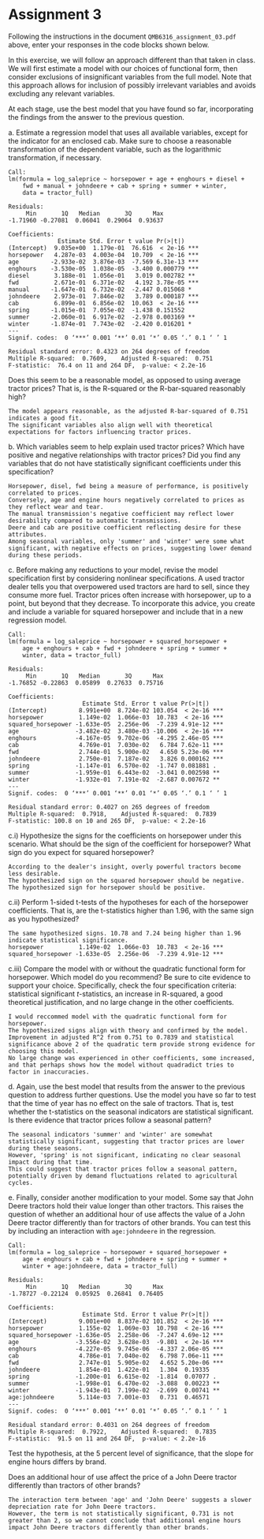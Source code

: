 # Assignment 3

Following the instructions in the document ```QMB6316_assignment_03.pdf``` above, 
enter your responses in the code blocks shown below.


In this exercise, we will follow an approach different than that taken in class. 
We will first estimate a model with our choices of functional form, then consider exclusions of insignificant variables from the full model. 
Note that this approach allows for inclusion of possibly irrelevant variables and avoids excluding any relevant variables. 


At each stage, use the best model that you have found so far, 
incorporating the findings from the answer to the previous question.




a. Estimate a regression model that uses all available variables, 
except for the indicator for an enclosed cab.
	Make sure to choose a reasonable transformation of the dependent variable, 
	such as the logarithmic transformation, if necessary.
	
```
Call:
lm(formula = log_saleprice ~ horsepower + age + enghours + diesel + 
    fwd + manual + johndeere + cab + spring + summer + winter, 
    data = tractor_full)

Residuals:
     Min       1Q   Median       3Q      Max 
-1.71960 -0.27081  0.06041  0.29064  0.93637 

Coefficients:
              Estimate Std. Error t value Pr(>|t|)    
(Intercept)  9.035e+00  1.179e-01  76.616  < 2e-16 ***
horsepower   4.287e-03  4.003e-04  10.709  < 2e-16 ***
age         -2.933e-02  3.876e-03  -7.569 6.31e-13 ***
enghours    -3.530e-05  1.038e-05  -3.400 0.000779 ***
diesel       3.188e-01  1.056e-01   3.019 0.002782 ** 
fwd          2.671e-01  6.371e-02   4.192 3.78e-05 ***
manual      -1.647e-01  6.732e-02  -2.447 0.015068 *  
johndeere    2.973e-01  7.846e-02   3.789 0.000187 ***
cab          6.899e-01  6.856e-02  10.063  < 2e-16 ***
spring      -1.015e-01  7.055e-02  -1.438 0.151552    
summer      -2.060e-01  6.917e-02  -2.978 0.003169 ** 
winter      -1.874e-01  7.743e-02  -2.420 0.016201 *  
---
Signif. codes:  0 ‘***’ 0.001 ‘**’ 0.01 ‘*’ 0.05 ‘.’ 0.1 ‘ ’ 1

Residual standard error: 0.4323 on 264 degrees of freedom
Multiple R-squared:  0.7609,	Adjusted R-squared:  0.751 
F-statistic:  76.4 on 11 and 264 DF,  p-value: < 2.2e-16

```

Does this seem to be a reasonable model, as opposed to using average tractor prices? 
	That is, is the R-squared or the R-bar-squared reasonably high?

```
The model appears reasonable, as the adjusted R-bar-squared of 0.751 indicates a good fit.
The significant variables also align well with theoretical expectations for factors influencing tractor prices.

```


b. Which variables seem to help explain used tractor prices? 
	Which have positive and negative relationships with tractor prices?
	Did you find any variables that do not have statistically significant coefficients under this specification?

```
Horsepower, disel, fwd being a measure of performance, is positively correlated to prices. 
Conversely, age and engine hours negatively correlated to prices as they reflect wear and tear. 
The manual transmission's negative coefficient may reflect lower desirability compared to automatic transmissions.
Deere and cab are positive coefficient reflecting desire for these attributes. 
Among seasonal variables, only 'summer' and 'winter' were some what significant, with negative effects on prices, suggesting lower demand during these periods.

```



c. Before making any reductions to your model, revise the model specification first
	by considering nonlinear specifications.
	A used tractor dealer tells you that overpowered used tractors are hard to sell, since they consume more fuel. 
      Tractor prices often increase with horsepower, up to a point, but beyond that they decrease. 
      To incorporate this advice, you create and include a variable for squared horsepower and include that in a new regression model. 
      

```
Call:
lm(formula = log_saleprice ~ horsepower + squared_horsepower + 
    age + enghours + cab + fwd + johndeere + spring + summer + 
    winter, data = tractor_full)

Residuals:
     Min       1Q   Median       3Q      Max 
-1.76852 -0.22863  0.05899  0.27633  0.75716 

Coefficients:
                     Estimate Std. Error t value Pr(>|t|)    
(Intercept)         8.991e+00  8.724e-02 103.054  < 2e-16 ***
horsepower          1.149e-02  1.066e-03  10.783  < 2e-16 ***
squared_horsepower -1.633e-05  2.256e-06  -7.239 4.91e-12 ***
age                -3.482e-02  3.480e-03 -10.006  < 2e-16 ***
enghours           -4.167e-05  9.702e-06  -4.295 2.46e-05 ***
cab                 4.769e-01  7.030e-02   6.784 7.62e-11 ***
fwd                 2.744e-01  5.900e-02   4.650 5.23e-06 ***
johndeere           2.750e-01  7.187e-02   3.826 0.000162 ***
spring             -1.147e-01  6.570e-02  -1.747 0.081881 .  
summer             -1.959e-01  6.443e-02  -3.041 0.002598 ** 
winter             -1.932e-01  7.191e-02  -2.687 0.007672 ** 
---
Signif. codes:  0 ‘***’ 0.001 ‘**’ 0.01 ‘*’ 0.05 ‘.’ 0.1 ‘ ’ 1

Residual standard error: 0.4027 on 265 degrees of freedom
Multiple R-squared:  0.7918,	Adjusted R-squared:  0.7839 
F-statistic: 100.8 on 10 and 265 DF,  p-value: < 2.2e-16

```

  c.i) Hypothesize the signs for the coefficients on horsepower 
	under this scenario. 
		What should be the sign of the coefficient for horsepower? 
		What sign do you expect for squared horsepower?
   
```
According to the dealer's insight, overly powerful tractors become less desirable.
The hypothesized sign on the squared horsepower should be negative.
The hypothesized sign for horsepower should be positive.

```

  c.ii) Perform 1-sided t-tests of the hypotheses for each of the horsepower coefficients. 
That is, are the t-statistics higher than 1.96, with the same sign as you hypothesized?

```
The same hypothesized signs. 10.78 and 7.24 being higher than 1.96 indicate statistical significance.
horsepower          1.149e-02  1.066e-03  10.783  < 2e-16 ***
squared_horsepower -1.633e-05  2.256e-06  -7.239 4.91e-12 ***

```

  c.iii) Compare the model with or without the quadratic functional form for horsepower.
            Which model do you recommend? 
		Be sure to cite evidence to support your choice. 
		Specifically, check the four specification criteria: 
		statistical significant $t$-statistics, 
		an increase in R-squared, 
		a good theoretical justification, and 
		no large change in the other coefficients.

```
I would reccommed model with the quadratic functional form for horsepower.
The hypothesized signs align with theory and confirmed by the model.
Improvement in adjusted R^2 from 0.751 to 0.7839 and statistical significance above 2 of the quadratic term provide strong evidence for choosing this model.
No large change was experienced in other coefficients, some increased, and that perhaps shows how the model without quadradict tries to factor in inaccuracies.

```


d. Again, use the best model that results from the answer to the previous question to address further questions.
	Use the model you have so far to test that the time of year has no effect on the sale of tractors.
	That is, test whether the t-statistics on the seasonal indicators are statistical significant. 
	Is there evidence that tractor prices follow a seasonal pattern? 

```
The seasonal indicators 'summer' and 'winter' are somewhat statistically significant, suggesting that tractor prices are lower during these seasons. 
However, 'spring' is not significant, indicating no clear seasonal impact during that time.
This could suggest that tractor prices follow a seasonal pattern, potentially driven by demand fluctuations related to agricultural cycles.

```
	
	
e. Finally, consider another modification to your model. 
	Some say that John Deere tractors hold their value longer than other tractors. 
      This raises the question of whether an additional hour of use affects the value of a John Deere tractor 
	differently than for tractors of other brands. 
	You can test this by including an interaction with ```age:johndeere``` in the regression.
	
```
Call:
lm(formula = log_saleprice ~ horsepower + squared_horsepower + 
    age + enghours + cab + fwd + johndeere + spring + summer + 
    winter + age:johndeere, data = tractor_full)

Residuals:
     Min       1Q   Median       3Q      Max 
-1.78727 -0.22124  0.05925  0.26841  0.76405 

Coefficients:
                     Estimate Std. Error t value Pr(>|t|)    
(Intercept)         9.001e+00  8.837e-02 101.852  < 2e-16 ***
horsepower          1.155e-02  1.069e-03  10.798  < 2e-16 ***
squared_horsepower -1.636e-05  2.258e-06  -7.247 4.69e-12 ***
age                -3.556e-02  3.628e-03  -9.801  < 2e-16 ***
enghours           -4.227e-05  9.745e-06  -4.337 2.06e-05 ***
cab                 4.786e-01  7.040e-02   6.798 7.06e-11 ***
fwd                 2.747e-01  5.905e-02   4.652 5.20e-06 ***
johndeere           1.854e-01  1.422e-01   1.304  0.19335    
spring             -1.200e-01  6.615e-02  -1.814  0.07077 .  
summer             -1.998e-01  6.470e-02  -3.088  0.00223 ** 
winter             -1.943e-01  7.199e-02  -2.699  0.00741 ** 
age:johndeere       5.114e-03  7.001e-03   0.731  0.46571    
---
Signif. codes:  0 ‘***’ 0.001 ‘**’ 0.01 ‘*’ 0.05 ‘.’ 0.1 ‘ ’ 1

Residual standard error: 0.4031 on 264 degrees of freedom
Multiple R-squared:  0.7922,	Adjusted R-squared:  0.7835 
F-statistic:  91.5 on 11 and 264 DF,  p-value: < 2.2e-16

```

Test the hypothesis, at the 5 percent level of significance, that the slope for engine hours differs by brand. 

Does an additional hour of use affect the price of a John Deere tractor
differently than tractors of other brands?
	
```
The interaction term between 'age' and 'John Deere' suggests a slower depreciation rate for John Deere tractors. 
However, the term is not statistically significant, 0.731 is not greater than 2, so we cannot conclude that additional engine hours impact John Deere tractors differently than other brands.

```
	
	
